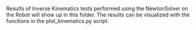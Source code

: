 Results of Inverse Kinematics tests performed using the NewtonSolver on the Robot will show up in this folder.
The results can be visualized with the functions in the plot_kinematics.py  script.
